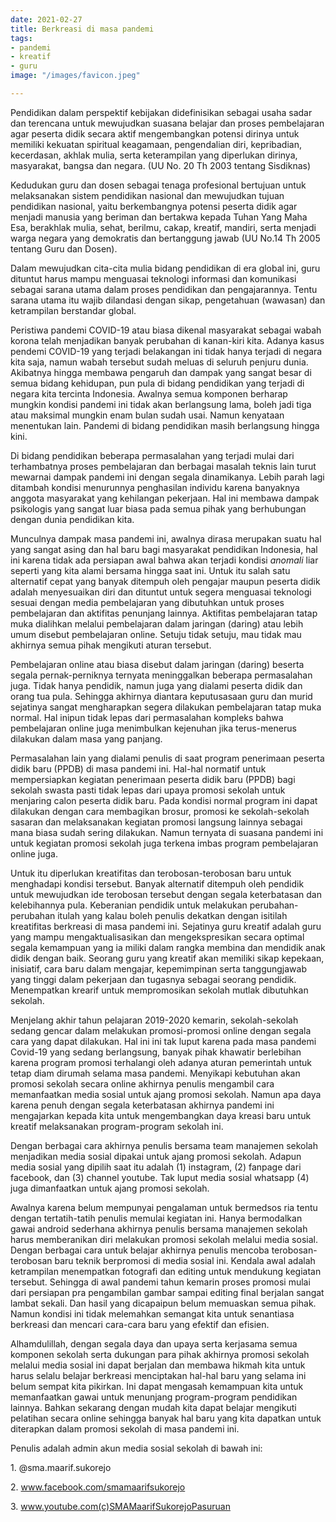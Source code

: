 ```yaml
---
date: 2021-02-27
title: Berkreasi di masa pandemi
tags:
- pandemi
- kreatif
- guru
image: "/images/favicon.jpeg"

---
```

Pendidikan dalam perspektif kebijakan didefinisikan sebagai usaha sadar dan terencana untuk mewujudkan suasana belajar dan proses pembelajaran agar peserta didik secara aktif mengembangkan potensi dirinya untuk memiliki kekuatan spiritual keagamaan, pengendalian diri, kepribadian, kecerdasan, akhlak mulia, serta keterampilan yang diperlukan dirinya, masyarakat, bangsa dan negara. (UU No. 20 Th 2003 tentang Sisdiknas)

Kedudukan guru dan dosen sebagai tenaga profesional bertujuan untuk melaksanakan sistem pendidikan nasional dan mewujudkan tujuan pendidikan nasional, yaitu berkembangnya potensi peserta didik agar menjadi manusia yang beriman dan bertakwa kepada Tuhan Yang Maha Esa, berakhlak mulia, sehat, berilmu, cakap, kreatif, mandiri, serta menjadi warga negara yang demokratis dan bertanggung jawab (UU No.14 Th 2005 tentang Guru dan Dosen).

Dalam mewujudkan cita-cita mulia bidang pendidikan di era global ini, guru dituntut harus mampu menguasai teknologi informasi dan komunikasi sebagai sarana utama dalam proses pendidikan dan pengajarannya. Tentu sarana utama itu wajib dilandasi dengan sikap, pengetahuan (wawasan) dan ketrampilan berstandar global.

Peristiwa pandemi COVID-19 atau biasa dikenal masyarakat sebagai wabah korona telah menjadikan banyak perubahan di kanan-kiri kita. Adanya kasus pendemi COVID-19 yang terjadi belakangan ini tidak hanya terjadi di negara kita saja, namun wabah tersebut sudah meluas di seluruh penjuru dunia. Akibatnya hingga membawa pengaruh dan dampak yang sangat besar di semua bidang kehidupan, pun pula di bidang pendidikan yang terjadi di negara kita tercinta Indonesia. Awalnya semua komponen berharap mungkin kondisi pandemi ini tidak akan berlangsung lama, boleh jadi tiga atau maksimal mungkin enam bulan sudah usai. Namun kenyataan menentukan lain. Pandemi di bidang pendidikan masih berlangsung hingga kini.

Di bidang pendidikan beberapa permasalahan yang terjadi mulai dari terhambatnya proses pembelajaran dan berbagai masalah teknis lain turut mewarnai dampak pandemi ini dengan segala dinamikanya. Lebih parah lagi ditambah kondisi menurunnya penghasilan individu karena banyaknya anggota masyarakat yang kehilangan pekerjaan. Hal ini membawa dampak psikologis yang sangat luar biasa pada semua pihak yang berhubungan dengan dunia pendidikan kita.

Munculnya dampak masa pandemi ini, awalnya dirasa merupakan suatu hal yang sangat asing dan hal baru bagi masyarakat pendidikan Indonesia, hal ini karena tidak ada persiapan awal bahwa akan terjadi kondisi _anomali_ liar seperti yang kita alami bersama hingga saat ini. Untuk itu salah satu alternatif cepat yang banyak ditempuh oleh pengajar maupun peserta didik adalah menyesuaikan diri dan dituntut untuk segera menguasai teknologi sesuai dengan media pembelajaran yang dibutuhkan untuk proses pembelajaran dan aktifitas penunjang lainnya. Aktifitas pembelajaran tatap muka dialihkan melalui pembelajaran dalam jaringan (daring) atau lebih umum disebut pembelajaran online. Setuju tidak setuju, mau tidak mau akhirnya semua pihak mengikuti aturan tersebut.

Pembelajaran online atau biasa disebut dalam jaringan (daring) beserta segala pernak-perniknya ternyata meninggalkan beberapa permasalahan juga. Tidak hanya pendidik, namun juga yang dialami peserta didik dan orang tua pula. Sehingga akhirnya diantara keputusasaan guru dan murid sejatinya sangat mengharapkan segera dilakukan pembelajaran tatap muka normal. Hal inipun tidak lepas dari permasalahan kompleks bahwa pembelajaran online juga menimbulkan kejenuhan jika terus-menerus dilakukan dalam masa yang panjang.

Permasalahan lain yang dialami penulis di saat program penerimaan peserta didik baru (PPDB) di masa pandemi ini. Hal-hal normatif untuk mempersiapkan kegiatan penerimaan peserta didik baru (PPDB) bagi sekolah swasta pasti tidak lepas dari upaya promosi sekolah untuk menjaring calon peserta didik baru. Pada kondisi normal program ini dapat dilakukan dengan cara membagikan brosur, promosi ke sekolah-sekolah sasaran dan melaksanakan kegiatan promosi langsung lainnya sebagai mana biasa sudah sering dilakukan. Namun ternyata di suasana pandemi ini untuk kegiatan promosi sekolah juga terkena imbas program pembelajaran online juga.

Untuk itu diperlukan kreatifitas dan terobosan-terobosan baru untuk menghadapi kondisi tersebut. Banyak alternatif ditempuh oleh pendidik untuk mewujudkan ide terobosan tersebut dengan segala keterbatasan dan kelebihannya pula. Keberanian pendidik untuk melakukan perubahan-perubahan itulah yang kalau boleh penulis dekatkan dengan isitilah kreatifitas berkreasi di masa pandemi ini. Sejatinya guru kreatif adalah guru yang mampu mengaktualisasikan dan mengekspresikan secara optimal segala kemampuan yang ia miliki dalam rangka membina dan mendidik anak didik dengan baik. Seorang guru yang kreatif akan memiliki sikap kepekaan, inisiatif, cara baru dalam mengajar, kepemimpinan serta tanggungjawab yang tinggi dalam pekerjaan dan tugasnya sebagai seorang pendidik. Menempatkan krearif untuk mempromosikan sekolah mutlak dibutuhkan sekolah.

Menjelang akhir tahun pelajaran 2019-2020 kemarin, sekolah-sekolah sedang gencar dalam melakukan promosi-promosi online dengan segala cara yang dapat dilakukan. Hal ini ini tak luput karena pada masa pandemi Covid-19 yang sedang berlangsung, banyak pihak khawatir berlebihan karena program promosi terhalangi oleh adanya aturan pemerintah untuk tetap diam dirumah selama masa pandemi. Menyikapi kebutuhan akan promosi sekolah secara online akhirnya penulis mengambil cara memanfaatkan media sosial untuk ajang promosi sekolah. Namun apa daya karena penuh dengan segala keterbatasan akhirnya pandemi ini mengajarkan kepada kita untuk mengembangkan daya kreasi baru untuk kreatif melaksanakan program-program sekolah ini.

Dengan berbagai cara akhirnya penulis bersama team manajemen sekolah menjadikan media sosial dipakai untuk ajang promosi sekolah. Adapun media sosial yang dipilih saat itu adalah (1) instagram, (2) fanpage dari facebook, dan (3) channel youtube. Tak luput media sosial whatsapp (4) juga dimanfaatkan untuk ajang promosi sekolah.

Awalnya karena belum mempunyai pengalaman untuk bermedsos ria tentu dengan tertatih-tatih penulis memulai kegiatan ini. Hanya bermodalkan gawai android sederhana akhirnya penulis bersama manajemen sekolah harus memberanikan diri melakukan promosi sekolah melalui media sosial. Dengan berbagai cara untuk belajar akhirnya penulis mencoba terobosan-terobosan baru teknik berpromosi di media sosial ini. Kendala awal adalah ketrampilan menempatkan fotografi dan editing untuk mendukung kegiatan tersebut. Sehingga di awal pandemi tahun kemarin proses promosi mulai dari persiapan pra pengambilan gambar sampai editing final berjalan sangat lambat sekali. Dan hasil yang dicapaipun belum memuaskan semua pihak. Namun kondisi ini tidak melemahkan semangat kita untuk senantiasa berkreasi dan mencari cara-cara baru yang efektif dan efisien.

Alhamdulillah, dengan segala daya dan upaya serta kerjasama semua komponen sekolah serta dukungan para pihak akhirnya promosi sekolah melalui media sosial ini dapat berjalan dan membawa hikmah kita untuk harus selalu belajar berkreasi menciptakan hal-hal baru yang selama ini belum sempat kita pikirkan. Ini dapat mengasah kemampuan kita untuk memanfaatkan gawai untuk menunjang program-program pendidikan lainnya. Bahkan sekarang dengan mudah kita dapat belajar mengikuti pelatihan secara online sehingga banyak hal baru yang kita dapatkan untuk diterapkan dalam promosi sekolah di masa pandemi ini.

Penulis adalah admin akun media sosial sekolah di bawah ini:

1\. @sma.maarif.sukorejo

2\. www.facebook.com/smamaarifsukorejo

3\. www.youtube.com(c)SMAMaarifSukorejoPasuruan